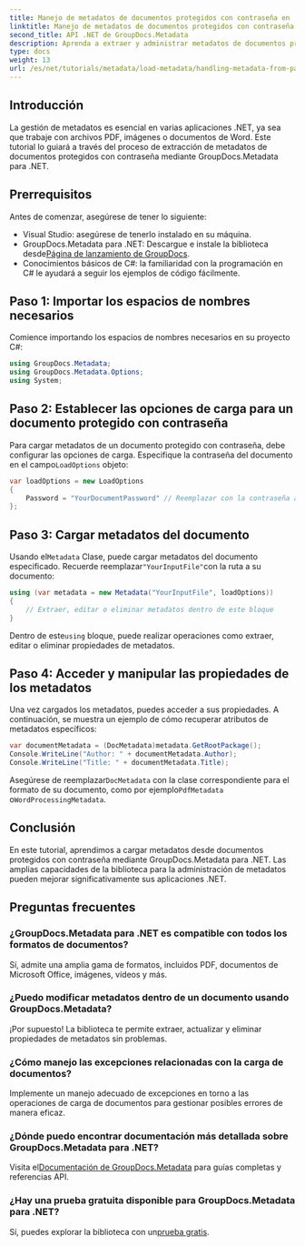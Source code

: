 ```yaml
---
title: Manejo de metadatos de documentos protegidos con contraseña en .NET
linktitle: Manejo de metadatos de documentos protegidos con contraseña en .NET
second_title: API .NET de GroupDocs.Metadata
description: Aprenda a extraer y administrar metadatos de documentos protegidos con contraseña de manera eficiente mediante GroupDocs.Metadata para .NET. Este tutorial completo cubre los pasos esenciales, incluida la configuración de opciones de carga y el acceso a las propiedades de metadatos.
type: docs
weight: 13
url: /es/net/tutorials/metadata/load-metadata/handling-metadata-from-password-protected-document/
---
```

## Introducción

La gestión de metadatos es esencial en varias aplicaciones .NET, ya sea que trabaje con archivos PDF, imágenes o documentos de Word. Este tutorial lo guiará a través del proceso de extracción de metadatos de documentos protegidos con contraseña mediante GroupDocs.Metadata para .NET.

## Prerrequisitos

Antes de comenzar, asegúrese de tener lo siguiente:

- Visual Studio: asegúrese de tenerlo instalado en su máquina.
-  GroupDocs.Metadata para .NET: Descargue e instale la biblioteca desde[Página de lanzamiento de GroupDocs](https://releases.groupdocs.com/metadata/net/).
- Conocimientos básicos de C#: la familiaridad con la programación en C# le ayudará a seguir los ejemplos de código fácilmente.

## Paso 1: Importar los espacios de nombres necesarios

Comience importando los espacios de nombres necesarios en su proyecto C#:

```csharp
using GroupDocs.Metadata;
using GroupDocs.Metadata.Options;
using System;
```

## Paso 2: Establecer las opciones de carga para un documento protegido con contraseña

 Para cargar metadatos de un documento protegido con contraseña, debe configurar las opciones de carga. Especifique la contraseña del documento en el campo`LoadOptions` objeto:

```csharp
var loadOptions = new LoadOptions
{
    Password = "YourDocumentPassword" // Reemplazar con la contraseña actual
};
```

## Paso 3: Cargar metadatos del documento

 Usando el`Metadata` Clase, puede cargar metadatos del documento especificado. Recuerde reemplazar`"YourInputFile"`con la ruta a su documento:

```csharp
using (var metadata = new Metadata("YourInputFile", loadOptions))
{
    // Extraer, editar o eliminar metadatos dentro de este bloque
}
```

 Dentro de este`using` bloque, puede realizar operaciones como extraer, editar o eliminar propiedades de metadatos.

## Paso 4: Acceder y manipular las propiedades de los metadatos

Una vez cargados los metadatos, puedes acceder a sus propiedades. A continuación, se muestra un ejemplo de cómo recuperar atributos de metadatos específicos:

```csharp
var documentMetadata = (DocMetadata)metadata.GetRootPackage();
Console.WriteLine("Author: " + documentMetadata.Author);
Console.WriteLine("Title: " + documentMetadata.Title);
```

 Asegúrese de reemplazar`DocMetadata` con la clase correspondiente para el formato de su documento, como por ejemplo`PdfMetadata` o`WordProcessingMetadata`.

## Conclusión

En este tutorial, aprendimos a cargar metadatos desde documentos protegidos con contraseña mediante GroupDocs.Metadata para .NET. Las amplias capacidades de la biblioteca para la administración de metadatos pueden mejorar significativamente sus aplicaciones .NET.

## Preguntas frecuentes

### ¿GroupDocs.Metadata para .NET es compatible con todos los formatos de documentos?
Sí, admite una amplia gama de formatos, incluidos PDF, documentos de Microsoft Office, imágenes, vídeos y más.

### ¿Puedo modificar metadatos dentro de un documento usando GroupDocs.Metadata?
¡Por supuesto! La biblioteca te permite extraer, actualizar y eliminar propiedades de metadatos sin problemas.

### ¿Cómo manejo las excepciones relacionadas con la carga de documentos?
Implemente un manejo adecuado de excepciones en torno a las operaciones de carga de documentos para gestionar posibles errores de manera eficaz.

### ¿Dónde puedo encontrar documentación más detallada sobre GroupDocs.Metadata para .NET?
 Visita el[Documentación de GroupDocs.Metadata](https://reference.groupdocs.com/metadata/net/) para guías completas y referencias API.

### ¿Hay una prueba gratuita disponible para GroupDocs.Metadata para .NET?
 Sí, puedes explorar la biblioteca con un[prueba gratis](https://releases.groupdocs.com/).